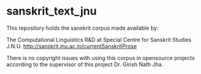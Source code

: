 # sanskrit_text_jnu

This repository holds the sanskrit corpus made available by:

The Computational Linguistics R&D at Special Centre for Sanskrit Studies J.N.U. 
http://sanskrit.jnu.ac.in/currentSanskritProse

There is no copyright issues with using this corpus in opensource projects according to the supervisor of this project Dr. Girish Nath Jha.
